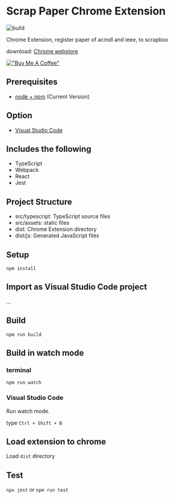 # Scrap Paper Chrome Extension
![build](https://github.com/chibat/chrome-extension-typescript-starter/workflows/build/badge.svg)

Chrome Extension, register paper of acmdl and ieee, to scrapbox

download: [Chrome webstore](https://chrome.google.com/webstore/detail/scrap-paper/cgkgikddogobbaakbmbjphgipgfbkbdo)

[!["Buy Me A Coffee"](https://www.buymeacoffee.com/assets/img/custom_images/orange_img.png)](https://www.buymeacoffee.com/tomoki52)
## Prerequisites

* [node + npm](https://nodejs.org/) (Current Version)

## Option

* [Visual Studio Code](https://code.visualstudio.com/)

## Includes the following

* TypeScript
* Webpack
* React
* Jest

## Project Structure

* src/typescript: TypeScript source files
* src/assets: static files
* dist: Chrome Extension directory
* dist/js: Generated JavaScript files

## Setup

```
npm install
```

## Import as Visual Studio Code project

...

## Build

```
npm run build
```

## Build in watch mode

### terminal

```
npm run watch
```

### Visual Studio Code

Run watch mode.

type `Ctrl + Shift + B`

## Load extension to chrome

Load `dist` directory

## Test
`npx jest` or `npm run test`
